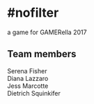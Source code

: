 # #nofilter
a game for GAMERella 2017

## Team members
Serena Fisher  
Diana Lazzaro  
Jess Marcotte  
Dietrich Squinkifer  
